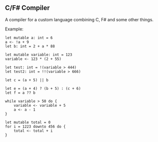 ## C/F# Compiler

A compiler for a custom language combining C, F# and some other things.


Example:
```
let mutable a: int = 6
a <- !a + 9
let b: int = 2 + a * 88

let mutable variable: int = 123
variable <- 123 * (2 + 55)

let test: int = !(variable > 444)
let test2: int = !!(variable > 666)

let c = (a + 5) || b

let e = (a + 4) ? (b + 5) : (c + 6)
let f = a ?? b

while variable > 50 do {
    variable <- variable + 5
    a <- a - 1
}

let mutable total = 0
for i = 1223 downto 456 do {
    total <- total + i
}

```
